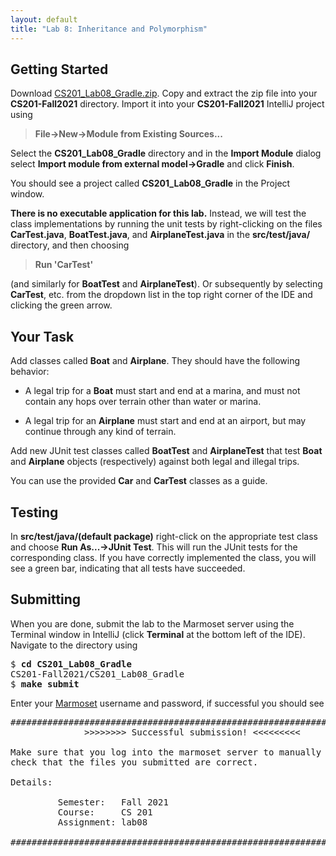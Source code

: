 ```yaml
---
layout: default
title: "Lab 8: Inheritance and Polymorphism"
---
```


## Getting Started

Download [CS201\_Lab08\_Gradle.zip](CS201_Lab08_Gradle.zip). Copy and extract the zip file into your **CS201-Fall2021** directory. Import it into your **CS201-Fall2021** IntelliJ project using

> **File&rarr;New&rarr;Module from Existing Sources...**

Select the **CS201\_Lab08\_Gradle** directory and in the **Import Module** dialog select **Import module from external model&rarr;Gradle** and click **Finish**.

You should see a project called **CS201\_Lab08\_Gradle** in the Project window.

**There is no executable application for this lab.** Instead, we will test the class implementations by running the unit tests by right-clicking on the files **CarTest.java**, **BoatTest.java**, and **AirplaneTest.java** in the **src/test/java/** directory, and then choosing

> **Run 'CarTest'**

(and similarly for **BoatTest** and **AirplaneTest**). Or subsequently by selecting **CarTest**, etc. from the dropdown list in the top right corner of the IDE and clicking the green arrow.

## Your Task

Add classes called **Boat** and **Airplane**. They should have the following behavior:

-   A legal trip for a **Boat** must start and end at a marina, and must not contain any hops over terrain other than water or marina.

-   A legal trip for an **Airplane** must start and end at an airport, but may continue through any kind of terrain.

Add new JUnit test classes called **BoatTest** and **AirplaneTest** that test **Boat** and **Airplane** objects (respectively) against both legal and illegal trips.

You can use the provided **Car** and **CarTest** classes as a guide.

## Testing

In **src/test/java/(default package)** right-click on the appropriate test class and choose **Run As...&rarr;JUnit Test**. This will run the JUnit tests for the corresponding class. If you have correctly implemented the class, you will see a green bar, indicating that all tests have succeeded.

## Submitting

When you are done, submit the lab to the Marmoset server using the Terminal window in IntelliJ (click **Terminal** at the bottom left of the IDE). Navigate to the directory using

<pre>
$ <b>cd CS201_Lab08_Gradle</b>
CS201-Fall2021/CS201_Lab08_Gradle
$ <b>make submit</b>
</pre>

Enter your [Marmoset](https://cs.ycp.edu/marmoset) username and password, if successful you should see

<pre>
######################################################################
              >>>>>>>> Successful submission! <<<<<<<<<

Make sure that you log into the marmoset server to manually
check that the files you submitted are correct.

Details:

         Semester:   Fall 2021
         Course:     CS 201
         Assignment: lab08

######################################################################
</pre>
